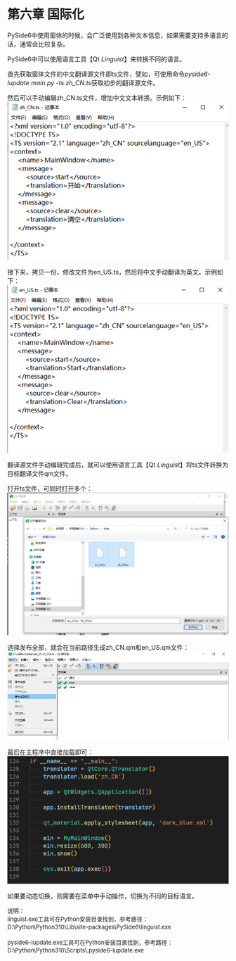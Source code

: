 # 第六章 国际化

PySide6中使用窗体的时候，会广泛使用到各种文本信息，如果需要支持多语言的话，通常会比较复杂。

PySide6中可以使用语言工具【Qt *Linguist*】来转换不同的语言。

首先获取窗体文件的中文翻译源文件即ts文件，譬如，可使用命令*pyside6-lupdate main.py -ts zh_CN.ts*获取初步的翻译源文件。

然后可以手动编辑zh_CN.ts文件，增加中文文本转换。示例如下：
![1685693111957](image/Chapter6/1685693111957.png)

接下来，拷贝一份，修改文件为en_US.ts，然后将中文手动翻译为英文。示例如下：
![1685693294461](image/Chapter6/1685693294461.png)

翻译源文件手动编辑完成后，就可以使用语言工具【Qt *Linguist*】将ts文件转换为目标翻译文件qm文件。

打开ts文件，可同时打开多个：
![1685693979536](image/Chapter6/1685693979536.png)

选择发布全部，就会在当前路径生成zh_CN.qm和en_US.qm文件：
![1685694030069](image/Chapter6/1685694030069.png)

最后在主程序中直接加载即可：
![1685694366837](image/Chapter6/1685694366837.png)

如果要动态切换，则需要在菜单中手动操作，切换为不同的目标语言。

<font size=2>
说明：</br>
linguist.exe工具可在Python安装目录找到，参考路径：</br>
D:\Python\Python310\Lib\site-packages\PySide6\linguist.exe</br></br>
pyside6-lupdate.exe工具可在Python安装目录找到，参考路径：</br>
D:\Python\Python310\Scripts\.pyside6-lupdate.exe</br>
</font>
